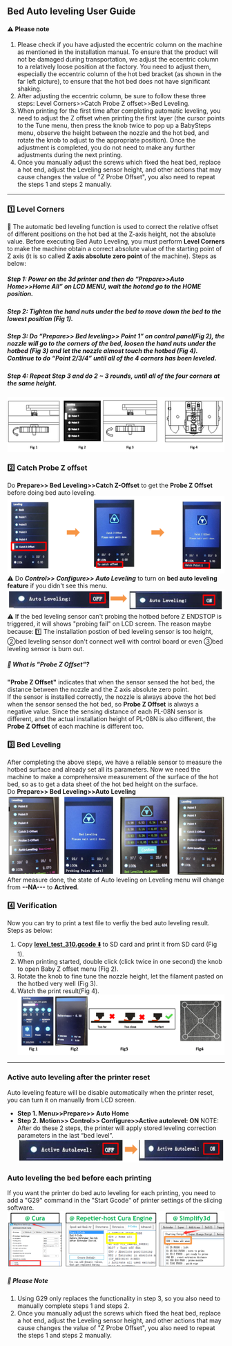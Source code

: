 ﻿## Bed Auto leveling User Guide
#### :warning: Please note
1. Please check if you have adjusted the eccentric column on the machine as mentioned in the installation manual. To ensure that the product will not be damaged during transportation, we adjust the eccentric column to a relatively loose position at the factory. You need to adjust them, especially the eccentric column of the hot bed bracket (as shown in the far left picture), to ensure that the hot bed does not have significant shaking.
2. After adjusting the eccentric column, be sure to follow these three steps: Level Corners>>Catch Probe Z offset>>Bed Leveling.
3. When printing for the first time after completing automatic leveling, you need to adjust the Z offset when printing the first layer (the cursor points to the Tune menu, then press the knob twice to pop up a BabySteps menu, observe the height between the nozzle and the hot bed, and rotate the knob to adjust to the appropriate position). Once the adjustment is completed, you do not need to make any further adjustments during the next printing.
4. Once you manually adjust the screws which fixed the heat bed, replace a hot end, adjust the Leveling sensor height, and other actions that may cause changes the value of "Z Probe Offset", you also need to repeat the steps 1 and steps 2 manually.

-----
### :one: Level Corners
:loudspeaker: The automatic bed leveling function is used to correct the relative offset of different positions on the hot bed at the Z-axis height, not the absolute value. Before executing Bed Auto Leveling, you must perform **Level Corners** to make the machine obtain a correct absolute value of the starting point of Z axis (it is so called **Z axis absolute zero point** of the machine). Steps as below:    
##### Step 1: Power on the 3d printer and then do “Prepare>>Auto Home>>Home All” on LCD MENU, wait the hotend go to the HOME position. 
##### Step 2: Tighten the hand nuts under the bed to move down the bed to the lowest position (Fig 1).
##### Step 3: Do “Prepare>> Bed leveling>> Point 1” on control panel(Fig 2), the nozzle will go to the corners of the bed, loosen the hand nuts under the hotbed (Fig 3) and let the nozzle almost touch the hotbed (Fig 4). Continue to do “Point 2/3/4” until all of the 4 corners has been leveled.
##### Step 4: Repeat Step 3 and do 2 ~ 3 rounds, until all of the four corners at the same height.  
![](1.png)    

### :two: Catch Probe Z offset
Do **Prepare>> Bed Leveling>>Catch Z-Offset** to get the **Probe Z Offset** before doing bed auto leveling.   
![](3.png)
:warning: Do ***Control>> Configure>> Auto Leveling*** to turn on **bed auto leveling feature** if you didn't see this menu.
![](2.png)
:warning: If the bed leveling sensor can't probing the hotbed before Z ENDSTOP is triggered, it will shows "probing fail" on LCD screen. The reason maybe because: :one: The installation postion of bed leveling sensor is too height, ②bed leveling sensor don't connect well with control board or even ③bed leveling sensor is burn out.
##### :pushpin: What is "Probe Z Offset"?
**"Probe Z Offset"** indicates that when the sensor sensed the hot bed, the distance between the nozzle and the Z axis absolute zero point.      
If the sensor is installed correctly, the nozzle is always above the hot bed when the sensor sensed the hot bed, so **Probe Z Offset** is always a negative value. Since the sensing distance of each PL-08N sensor is different, and the actual installation height of PL-08N is also different, the **Probe Z Offset** of each machine is different too.     

### :three: Bed Leveling
After completing the above steps, we have a reliable sensor to measure the hotbed surface and already set all its parameters. Now we need the machine to make a comprehensive measurement of the surface of the hot bed, so as to get a data sheet of the hot bed height on the surface.   
Do **Prepare>> Bed Leveling>>Auto Leveling** 
![](4.png)    
After measure done, the state of Auto leveling on Leveling menu will change from **--NA---** to **Actived**. 

### :four: Verification  
Now you can try to print a test file to verfiy the bed auto leveling result. Steps as below:   
1. Copy **[level_test_310.gcode :arrow_down:](./level_test_310.zip)** to SD card and print it from SD card (Fig 1).
2. When printing started, double click (click twice in one second) the knob to open Baby Z offset menu (Fig 2).
3. Rotate the knob to fine tune the nozzle height, let the filament pasted on the hotbed very well (Fig 3).
4. Watch the print result(Fig 4).
![](5.png)  

-----
### Active auto leveling after the printer reset
Auto leveling feature will be disable automatically when the printer reset, you can turn it on manually from LCD screen.
- **Step 1. Menu>>Prepare>> Auto Home**
- **Step 2. Motion>> Control>> Configure>>Active autolevel: ON**
NOTE: After do these 2 steps, the printer will apply stored leveling correction parameters in the last “bed level”.
![](6.png)  

### Auto leveling the bed before each printing
If you want the printer do bed auto leveling for each printing, you need to add a "G29" command in the "Start Gcode" of printer settings of the slicing software.     
![](7.png)      
##### :pushpin: Please Note
1. Using G29 only replaces the functionality in step 3, so you also need to manually complete steps 1 and steps 2.
2. Once you manually adjust the screws which fixed the heat bed, replace a hot end, adjust the Leveling sensor height, and other actions that may cause changes the value of "Z Probe Offset", you also need to repeat the steps 1 and steps 2 manually.

